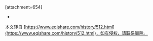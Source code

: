 \[attachment=654\]

-

本文转自 [https://www.eqishare.com/history/512.html](https://www.eqishare.com/history/512.html)，如有侵权，请联系删除。
